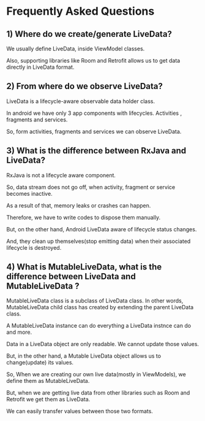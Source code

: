 # Frequently Asked Questions
## 1) Where do we create/generate LiveData?
We usually define LiveData, inside ViewModel classes.

Also, supporting libraries like Room and Retrofit allows us to get data directly in LiveData format.

## 2) From where do we observe LiveData?
LiveData is a lifecycle-aware observable data holder class.

In android we have only 3 app components with lifecycles. Activities , fragments and services.

So, form activities, fragments and services we can observe LiveData.
## 3) What is the difference between RxJava and LiveData?
RxJava is not a lifecycle aware component.

So, data stream does not go off, when activity, fragment or service becomes inactive.

As a result of that, memory leaks or crashes can happen.

Therefore, we have to write codes to dispose them manually.

But, on the other hand, Android LiveData aware of lifecycle status changes.

And, they clean up themselves(stop emitting data) when their associated lifecycle is destroyed.
## 4) What is MutableLiveData, what is the difference between LiveData and MutableLiveData ?
MutableLiveData class is a subclass of LiveData class. In other words, MutableLiveData child class has created by extending the parent LiveData class.

A MutableLiveData instance can do everything a LiveData instnce can do and more.

Data in a LiveData object are only readable. We cannot update those values.

But, in the other hand, a Mutable LiveData object allows us to change(update) its values.

So, When we are creating our own live data(mostly in ViewModels), we define them as MutableLiveData.

But, when we are getting live data from other libraries such as Room and Retrofit we get them as LiveData.

We can easily transfer values between those two formats.